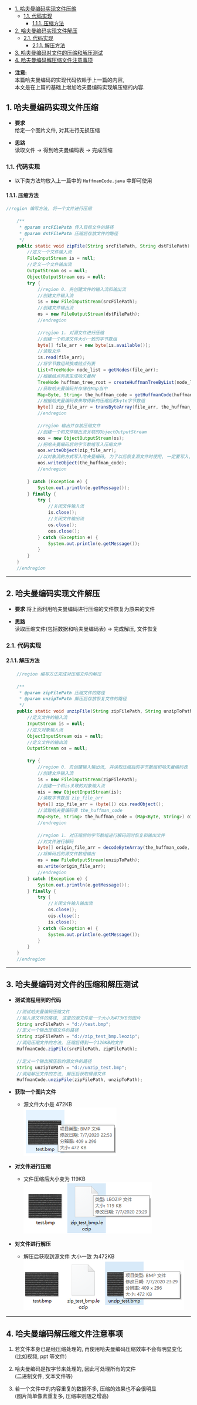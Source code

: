 <!-- TOC -->

- [1. 哈夫曼编码实现文件压缩](#1-哈夫曼编码实现文件压缩)
  - [1.1. 代码实现](#11-代码实现)
    - [1.1.1. 压缩方法](#111-压缩方法)
- [2. 哈夫曼编码实现文件解压](#2-哈夫曼编码实现文件解压)
  - [2.1. 代码实现](#21-代码实现)
    - [2.1.1. 解压方法](#211-解压方法)
- [3. 哈夫曼编码对文件的压缩和解压测试](#3-哈夫曼编码对文件的压缩和解压测试)
- [4. 哈夫曼编码解压缩文件注意事项](#4-哈夫曼编码解压缩文件注意事项)

<!-- /TOC -->
- **注意:**  
  本篇哈夫曼编码的实现代码依赖于上一篇的内容,  
  本文是在上篇的基础上增加哈夫曼编码实现解压缩的内容.

## 1. 哈夫曼编码实现文件压缩
- **要求**  
  给定一个图片文件, 对其进行无损压缩  

- **思路**  
  读取文件 -> 得到哈夫曼编码表 -> 完成压缩

### 1.1. 代码实现
- 以下类方法均放入上一篇中的 `HuffmanCode.java` 中即可使用

#### 1.1.1. 压缩方法
```java
//region 编写方法, 将一个文件进行压缩

    /**
     * @param srcFilePath 传入目标文件的路径
     * @param dstFilePath 压缩后存放文件的路径
     */
    public static void zipFile(String srcFilePath, String dstFilePath) {
        //定义一个文件输入流
        FileInputStream is = null;
        //定义一个文件输出流
        OutputStream os = null;
        ObjectOutputStream oos = null;
        try {
            //region 0. 先创建文件的输入流和输出流
            //创建文件输入流
            is = new FileInputStream(srcFilePath);
            //创建文件输出流
            os = new FileOutputStream(dstFilePath);
            //endregion

            //region 1. 对源文件进行压缩
            //创建一个和源文件大小一致的字节数组
            byte[] file_arr = new byte[is.available()];
            //读取文件
            is.read(file_arr);
            //将字节数组转换成结点列表
            List<TreeNode> node_list = getNodes(file_arr);
            //根据结点列表生成哈夫曼树
            TreeNode huffman_tree_root = createHuffmanTreeByList(node_list);
            //获取哈夫曼编码并存储在Map当中
            Map<Byte, String> the_huffman_code = getHuffmanCode(huffman_tree_root);
            //根据哈夫曼编码表来取得新的压缩后的byte字节数组
            byte[] zip_file_arr = transByteArray(file_arr, the_huffman_code);
            //endregion

            //region 输出并存放压缩文件
            //创建一个和文件输出流关联的ObjectOutputStream
            oos = new ObjectOutputStream(os);
            //把哈夫曼编码后的字节数组写入压缩文件
            oos.writeObject(zip_file_arr);
            //以对象流的方式写入哈夫曼编码, 为了以后恢复源文件时使用, 一定要写入, 否则文件恢复不了
            oos.writeObject(the_huffman_code);
            //endregion

        } catch (Exception e) {
            System.out.println(e.getMessage());
        } finally {
            try {
                //关闭文件输入流
                is.close();
                //关闭文件输出流
                os.close();
                oos.close();
            } catch (Exception e) {
                System.out.println(e.getMessage());
            }
        }
    }
    //endregion
```

****

## 2. 哈夫曼编码实现文件解压
- **要求** 
  将上面利用哈夫曼编码进行压缩的文件恢复为原来的文件

- **思路**   
  读取压缩文件(包括数据和哈夫曼编码表) -> 完成解压, 文件恢复

### 2.1. 代码实现

#### 2.1.1. 解压方法
```java
    //region 编写方法完成对压缩文件的解压

    /**
     * @param zipFilePath 压缩文件的路径
     * @param unzipToPath 解压后存放恢复文件的路径
     */
    public static void unzipFile(String zipFilePath, String unzipToPath) {
        //定义文件的输入流
        InputStream is = null;
        //定义对象输入流
        ObjectInputStream ois = null;
        //定义文件的输出流
        OutputStream os = null;

        try {
            //region 0. 先创建输入输出流, 并读取压缩后的字节数组和哈夫曼编码表
            //创建文件输入流
            is = new FileInputStream(zipFilePath);
            //创建一个和is关联的对象输入流
            ois = new ObjectInputStream(is);
            //读取字节数组 zip_file_arr
            byte[] zip_file_arr = (byte[]) ois.readObject();
            //读取哈夫曼编码表 the_huffman_code
            Map<Byte, String> the_huffman_code = (Map<Byte, String>) ois.readObject();
            //endregion

            //region 1. 对压缩后的字节数组进行解码同时恢复和输出文件
            //对文件进行解码
            byte[] origin_file_arr = decodeByteArray(the_huffman_code, zip_file_arr);
            //将解码后的源文件数组输出
            os = new FileOutputStream(unzipToPath);
            os.write(origin_file_arr);
            //endregion
        } catch (Exception e) {
            System.out.println(e.getMessage());
        } finally {
            try {
                //关闭文件输入输出流
                os.close();
                ois.close();
                is.close();
            } catch (Exception e) {
                System.out.println(e.getMessage());
            }
        }
    }
    //endregion
```

****

## 3. 哈夫曼编码对文件的压缩和解压测试
- **测试流程用到的代码**
```java
    //测试哈夫曼编码压缩文件
    //输入源文件的路径, 这里的源文件是一个大小为473KB的图片
    String srcFilePath = "d://test.bmp";
    //定义一个输出压缩文件的路径
    String zipFilePath = "d://zip_test_bmp.leozip";
    //调用压缩文件的方法, 压缩后得到一个120KB的文件
    HuffmanCode.zipFile(srcFilePath, zipFilePath);

    //定义一个输出解压后的源文件的路径
    String unzipToPath = "d://unzip_test.bmp";
    //调用解压文件的方法, 解压后获取得源文件
    HuffmanCode.unzipFile(zipFilePath, unzipToPath);
```

- **获取一个图片文件**  
  - 源文件大小是 472KB  
  ![step1](../99.images/2020-07-07-23-35-58.png)

- **对文件进行压缩**  
  - 文件压缩后大小变为 119KB  
  ![step2](../99.images/2020-07-07-23-36-35.png)

- **对文件进行解压**
  - 解压后获取到源文件 大小一致 为472KB  
  ![step3](../99.images/2020-07-07-23-39-13.png)

****

## 4. 哈夫曼编码解压缩文件注意事项
1. 若文件本身已是经压缩处理的, 再使用哈夫曼编码压缩效率不会有明显变化  
   (比如视频, ppt 等文件)

2. 哈夫曼编码是按字节来处理的, 因此可处理所有的文件  
   (二进制文件, 文本文件等)

3. 若一个文件中的内容重复的数据不多, 压缩的效果也不会很明显  
   (图片简单像素重复多, 压缩率则随之增高)